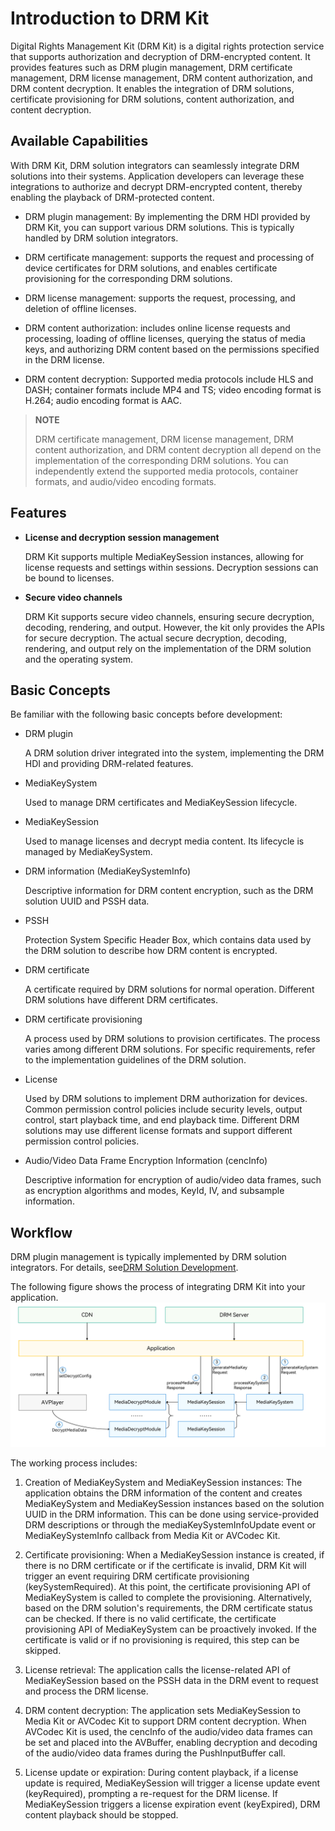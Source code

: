 # Introduction to DRM Kit

Digital Rights Management Kit (DRM Kit) is a digital rights protection service that supports authorization and decryption of DRM-encrypted content. It provides features such as DRM plugin management, DRM certificate management, DRM license management, DRM content authorization, and DRM content decryption. It enables the integration of DRM solutions, certificate provisioning for DRM solutions, content authorization, and content decryption.

## Available Capabilities

With DRM Kit, DRM solution integrators can seamlessly integrate DRM solutions into their systems. Application developers can leverage these integrations to authorize and decrypt DRM-encrypted content, thereby enabling the playback of DRM-protected content.

- DRM plugin management: By implementing the DRM HDI provided by DRM Kit, you can support various DRM solutions. This is typically handled by DRM solution integrators.

- DRM certificate management: supports the request and processing of device certificates for DRM solutions, and enables certificate provisioning for the corresponding DRM solutions.

- DRM license management: supports the request, processing, and deletion of offline licenses.

- DRM content authorization: includes online license requests and processing, loading of offline licenses, querying the status of media keys, and authorizing DRM content based on the permissions specified in the DRM license.

- DRM content decryption: Supported media protocols include HLS and DASH; container formats include MP4 and TS; video encoding format is H.264<!--RP2--><!--RP2End-->; audio encoding format is AAC.

> **NOTE**
>
> DRM certificate management, DRM license management, DRM content authorization, and DRM content decryption all depend on the implementation of the corresponding DRM solutions. You can independently extend the supported media protocols, container formats, and audio/video encoding formats.


## Features

- **License and decryption session management**

  DRM Kit supports multiple MediaKeySession instances, allowing for license requests and settings within sessions. Decryption sessions can be bound to licenses.

- **Secure video channels**

  DRM Kit supports secure video channels, ensuring secure decryption, decoding, rendering, and output. However, the kit only provides the APIs for secure decryption. The actual secure decryption, decoding, rendering, and output rely on the implementation of the DRM solution and the operating system.

## Basic Concepts

Be familiar with the following basic concepts before development:

- DRM plugin

  A DRM solution driver integrated into the system, implementing the DRM HDI and providing DRM-related features.<!--RP1--><!--RP1End-->

- MediaKeySystem

  Used to manage DRM certificates and MediaKeySession lifecycle.

- MediaKeySession

  Used to manage licenses and decrypt media content. Its lifecycle is managed by MediaKeySystem.

- DRM information (MediaKeySystemInfo)
  
  Descriptive information for DRM content encryption, such as the DRM solution UUID and PSSH data.

- PSSH

  Protection System Specific Header Box, which contains data used by the DRM solution to describe how DRM content is encrypted.

- DRM certificate

  A certificate required by DRM solutions for normal operation. Different DRM solutions have different DRM certificates.

- DRM certificate provisioning
  
  A process used by DRM solutions to provision certificates. The process varies among different DRM solutions. For specific requirements, refer to the implementation guidelines of the DRM solution.

- License
  
  Used by DRM solutions to implement DRM authorization for devices. Common permission control policies include security levels, output control, start playback time, and end playback time. Different DRM solutions may use different license formats and support different permission control policies.

- Audio/Video Data Frame Encryption Information (cencInfo)
  
  Descriptive information for encryption of audio/video data frames, such as encryption algorithms and modes, KeyId, IV, and subsample information.

## Workflow

DRM plugin management is typically implemented by DRM solution integrators.<!--Del--> For details, see[DRM Solution Development](drm-solution-dev-guide.md).<!--DelEnd-->

The following figure shows the process of integrating DRM Kit into your application.
![Drm Development Model](figures/drm-development-model.png)

The working process includes:

1. Creation of MediaKeySystem and MediaKeySession instances: The application obtains the DRM information of the content and creates MediaKeySystem and MediaKeySession instances based on the solution UUID in the DRM information. This can be done using service-provided DRM descriptions or through the mediaKeySystemInfoUpdate event or MediaKeySystemInfo callback from Media Kit or AVCodec Kit.

2. Certificate provisioning: When a MediaKeySession instance is created, if there is no DRM certificate or if the certificate is invalid, DRM Kit will trigger an event requiring DRM certificate provisioning (keySystemRequired). At this point, the certificate provisioning API of MediaKeySystem is called to complete the provisioning. Alternatively, based on the DRM solution's requirements, the DRM certificate status can be checked. If there is no valid certificate, the certificate provisioning API of MediaKeySystem can be proactively invoked. If the certificate is valid or if no provisioning is required, this step can be skipped.

3. License retrieval: The application calls the license-related API of MediaKeySession based on the PSSH data in the DRM event to request and process the DRM license.

4. DRM content decryption: The application sets MediaKeySession to Media Kit or AVCodec Kit to support DRM content decryption. When AVCodec Kit is used, the cencInfo of the audio/video data frames can be set and placed into the AVBuffer, enabling decryption and decoding of the audio/video data frames during the PushInputBuffer call.

5. License update or expiration: During content playback, if a license update is required, MediaKeySession will trigger a license update event (keyRequired), prompting a re-request for the DRM license. If MediaKeySession triggers a license expiration event (keyExpired), DRM content playback should be stopped.
